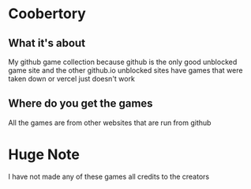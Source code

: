 # Coobertory

## What it's about
My github game collection because github is the only good unblocked game site and the other github.io unblocked sites have games that were taken down or vercel just doesn't work

## Where do you get the games
All the games are from other websites that are run from github 

# Huge Note
I have not made any of these games all credits to the creators
